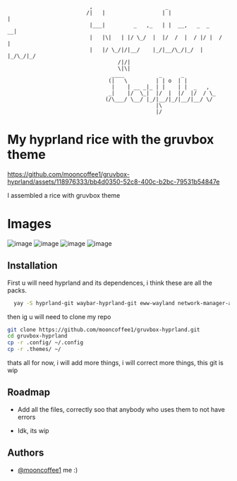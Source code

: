                               ,                       _                      
                             /|   |                  | |                  |  
                              |___|         _   ,_   | |  __,   _  _    __|  
                              |   |\|   | |/ \_/  |  |/  /  |  / |/ |  /  |  
                              |   |/ \_/|/|__/    |_/|__/\_/|_/  |  |_/\_/|_/
                                       /|/|                                  
                                       \|\|                                  
                                     ____           _      _          
                                    (|   \         | | o  | |         
                                     |    | __ _|_ | |    | |  _   ,  
                                    _|    |/  \_|  |/  |  |/  |/  / \_
                                   (/\___/ \__/ |_/|__/|_/|__/|__/ \/ 
                                                   |\                 
                                                   |/                 

# My hyprland rice with the gruvbox theme

https://github.com/mooncoffee1/gruvbox-hyprland/assets/118976333/bb4d0350-52c8-400c-b2bc-79531b54847e


I assembled a rice with gruvbox theme

# Images 
![image](https://github.com/mooncoffee1/gruvbox-hyprland/assets/118976333/af3873e3-4725-4aec-9f2d-27f797fdd3d7)
![image](https://github.com/mooncoffee1/gruvbox-hyprland/assets/118976333/dd816968-8677-49f2-86dd-85cb81aa7ecd)
![image](https://github.com/mooncoffee1/gruvbox-hyprland/assets/118976333/ddc1ec04-8279-42e9-9efc-f7c992bb43c0)
![image](https://github.com/mooncoffee1/gruvbox-hyprland/assets/118976333/e5588e17-9091-47b2-ab39-20176c065b07)





 



## Installation

First u will need hyprland and its dependences, i think these are all the packs.

```bash
  yay -S hyprland-git waybar-hyprland-git eww-wayland network-manager-applet blueman python rustup kitty fish rofi-emoji rofi-lbonn-wayland-git xdg-desktop-portal-hyprland swayidle swaylock-effects grim slurp mako wl-clipboard cliphist swww sddm-git nwg-look otf-font-awesome swappy swayosd-git hyprpa rofi-emoji ttf-material-design-icons-extended ttf-iosevka 
```

then ig u will need to clone my repo

```bash
git clone https://github.com/mooncoffee1/gruvbox-hyprland.git
cd gruvbox-hyprland
cp -r .config/ ~/.config
cp -r .themes/ ~/
```
thats all for now, i will add more things, i will correct more things, this git is wip

## Roadmap

- Add all the files, correctly soo that anybody who uses them to not have errors

- Idk, its wip


## Authors

- [@mooncoffee1](https://github.com/mooncoffee1) me :)


